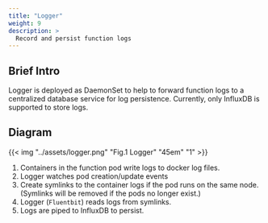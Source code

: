 ```yaml
---
title: "Logger"
weight: 9
description: >
  Record and persist function logs
---
```


## Brief Intro

Logger is deployed as DaemonSet to help to forward function logs to a centralized database service for log persistence.
Currently, only InfluxDB is supported to store logs.

## Diagram

{{< img "../assets/logger.png" "Fig.1 Logger" "45em" "1" >}}

1. Containers in the function pod write logs to docker log files.
2. Logger watches pod creation/update events
3. Create symlinks to the container logs if the pod runs on the same node. (Symlinks will be removed if the pods no longer exist.)
4. Logger (`Fluentbit`) reads logs from symlinks.
5. Logs are piped to InfluxDB to persist.
